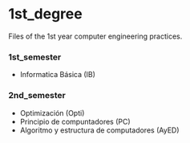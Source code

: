 # 1st_degree
Files of the 1st year computer engineering practices.

### 1st_semester
 - Informatica Básica (IB)

### 2nd_semester
 - Optimización (Opti)
 - Principio de compuntadores (PC)
 - Algoritmo y estructura de computadores (AyED)
